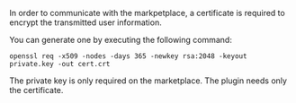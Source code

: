 In order to communicate with the markpetplace, a certificate is required to encrypt the transmitted user information.

You can generate one by executing the following command:

    openssl req -x509 -nodes -days 365 -newkey rsa:2048 -keyout private.key -out cert.crt

The private key is only required on the marketplace. The plugin needs only the certificate.